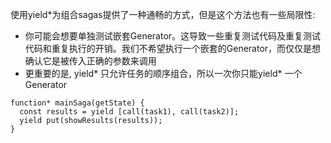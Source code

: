 使用yield*为组合sagas提供了一种通畅的方式，但是这个方法也有一些局限性:
* 你可能会想要单独测试嵌套Generator。这导致一些重复测试代码及重复测试代码和重复执行的开销。我们不希望执行一个嵌套的Generator，而仅仅是想确认它是被传入正确的参数来调用
* 更重要的是, yield* 只允许任务的顺序组合，所以一次你只能yield* 一个Generator

```
function* mainSaga(getState) {
  const results = yield [call(task1), call(task2)];
  yield put(showResults(results));
}
```
